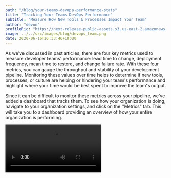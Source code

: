 ```yaml
---
path: "/blog/your-teams-devops-performance-stats"
title: "Tracking Your Teams DevOps Performance"
subtitle: "Measure How New Tools & Processes Impact Your Team"
author: "devon"
profilePic: "https://next-release-public-assets.s3.us-east-2.amazonaws.com/devon_profile_pic.png"
image: ../../src/images/blog/devops_team.png
date: 2020-06-16T16:33:46+10:00
---
```


As we've discussed in past articles, there are four key metrics used to
measure developer teams' performance: lead time to change, deployment
frequency, mean time to restore, and change failure rate. With these four
metrics, you can gauge the throughput and stability of your development
pipeline. Monitoring these values over time helps to determine if new tools,
processes, or culture are helping or hindering your team's performance and
highlight where your time would be best spent to improve the team's output.

Since it can be difficult to monitor these metrics across your pipeline,
we've added a dashboard that tracks them. To see how your organization is
doing, navigate to your organization settings, and click on the "Metrics"
tab. This will take you to a dashboard providing an overview of how your
entire organization is performing.

<video controls>
  <source src="https://next-release-public-assets.s3.us-east-2.amazonaws.com/organization-metrics-overview.mp4" type="video/mp4">
  <source src="https://next-release-public-assets.s3.us-east-2.amazonaws.com/organization-metrics-overview.webm" type="video/webm">
  Your browser does not support the video tag.
</video>
